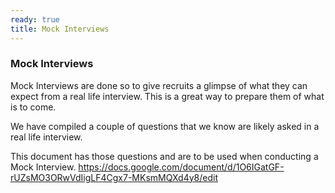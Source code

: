 ```yaml
---
ready: true
title: Mock Interviews
---
```

### Mock Interviews

Mock Interviews are done so to give recruits a glimpse of what they can expect from a real
life interview. This is a great way to prepare them of what is to come.

We have compiled a couple of questions that we know are likely asked in a real life interview.

This document has those questions and are to be used when conducting a Mock Interview.
https://docs.google.com/document/d/1O6IGatGF-rUZsMO3ORwVdIigLF4Cgx7-MKsmMQXd4y8/edit
